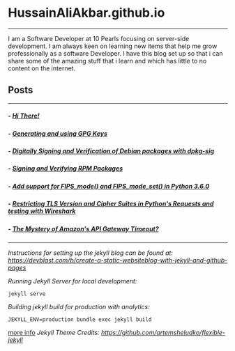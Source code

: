 # HussainAliAkbar.github.io
---
I am a Software Developer at 10 Pearls focusing on server-side development. I am always keen on learning new items that help me grow professionally as a software Developer. I have this blog set up so that i can share some of the amazing stuff that i learn and which has little to no content on the internet.

## Posts
---
##### - [Hi There!](https://hussainaliakbar.github.io/hi-there/)
##### - [Generating and using GPG Keys](https://hussainaliakbar.github.io/generating-and-using-GPG-keys/)
##### - [Digitally Signing and Verification of Debian packages with dpkg-sig](https://hussainaliakbar.github.io/digitally-signing-and-verification-of-debian-packages-with-dpkg-sig/)
##### - [Signing and Verifying RPM Packages](https://hussainaliakbar.github.io/signing-and-verifying-rpm-packages/)
##### - [Add support for FIPS_mode() and FIPS_mode_set() in Python 3.6.0](https://hussainaliakbar.github.io/add-support-for-fips-mode-and-fips-mode-set-in-python-3-6-0/)
##### - [Restricting TLS Version and Cipher Suites in Python's Requests and testing with Wireshark](https://hussainaliakbar.github.io/restricting-tls-version-and-cipher-suites-in-python-requests-and-testing-with-wireshark/)
##### - [The Mystery of Amazon's API Gateway Timeout?](https://hussainaliakbar.github.io/the-mystery-of-aws-api-gateway-timeout//)

---

*Instructions for setting up the jekyll blog can be found at:*
*https://devblast.com/b/create-a-static-websiteblog-with-jekyll-and-github-pages*


*Running Jekyll Server for local development:*
```
jekyll serve
```

*Building jekyll build for production with analytics:*
```
JEKYLL_ENV=production bundle exec jekyll build
```

[more info](https://stackoverflow.com/questions/41511696/jekyll-build-is-putting-localhost-links-in-site-production-files)
*Jekyll Theme Credits:*
*https://github.com/artemsheludko/flexible-jekyll*
